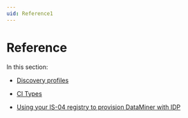 ```yaml
---
uid: Reference1
---
```


# Reference

In this section:

- [Discovery profiles](xref:Discovery_profiles)

- [CI Types](xref:CI_Types1#ci-types)

- [Using your IS-04 registry to provision DataMiner with IDP](xref:Using_your_IS04_registry_to_provision_DataMiner_with_IDP)
